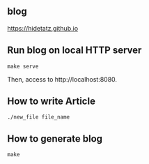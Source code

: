 ## blog

https://hidetatz.github.io

## Run blog on local HTTP server

```shell
make serve
```

Then, access to http://localhost:8080.

## How to write Article

```shell
./new_file file_name
```

## How to generate blog

```shell
make
```
